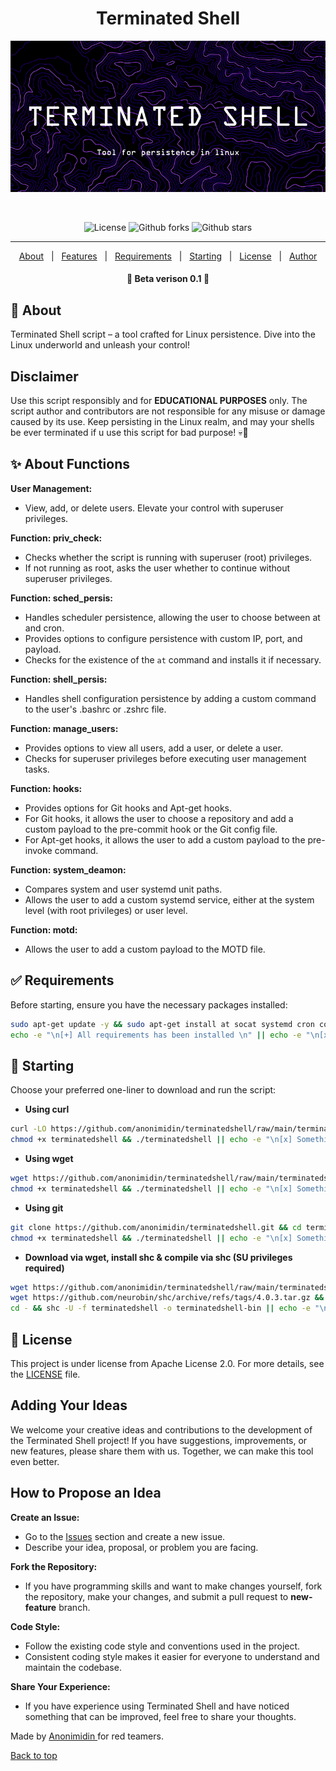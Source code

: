<h1 align="center">Terminated Shell</h1>
<div align="center" id="top"> 
  <img src="./.github/banner.png" alt="Terminatedshell" />

  &#xa0;

  <!-- <a href="https://terminatedshell.netlify.app">Demo</a> -->
</div>

<p align="center">
  <img alt="License" src="https://img.shields.io/github/license/anonimidin/terminatedshell?color=000000"/>
  <img alt="Github forks" src="https://img.shields.io/github/forks/anonimidin/terminatedshell?color=000000" /> 
  <img alt="Github stars" src="https://img.shields.io/github/stars/anonimidin/terminatedshell?color=000000" />
</p>

<hr> 

<p align="center">
  <a href="#dart-about">About</a> &#xa0; | &#xa0; 
  <a href="#sparkles-features">Features</a> &#xa0; | &#xa0;
  <a href="#white_check_mark-requirements">Requirements</a> &#xa0; | &#xa0;
  <a href="#checkered_flag-starting">Starting</a> &#xa0; | &#xa0;
  <a href="#memo-license">License</a> &#xa0; | &#xa0;
  <a href="https://github.com/anonimidin" target="_blank">Author</a>
</p>

<h4 align="center"> 
	🚧  Beta verison 0.1  🚧
</h4> 

## :dart: About ##

Terminated Shell script – a tool crafted for Linux persistence. Dive into the Linux underworld and unleash your control!

## Disclaimer ##

Use this script responsibly and for <b>EDUCATIONAL PURPOSES</b> only. The script author and contributors are not responsible for any misuse or damage caused by its use.
Keep persisting in the Linux realm, and may your shells be ever terminated if u use this script for bad purpose! 💀🐧

## :sparkles: About Functions ##

**User Management:**

- View, add, or delete users. Elevate your control with superuser privileges.

**Function: priv_check:**

- Checks whether the script is running with superuser (root) privileges.
- If not running as root, asks the user whether to continue without superuser privileges.

**Function: sched_persis:**

- Handles scheduler persistence, allowing the user to choose between at and cron.
- Provides options to configure persistence with custom IP, port, and payload.
- Checks for the existence of the `at` command and installs it if necessary.

**Function: shell_persis:**

- Handles shell configuration persistence by adding a custom command to the user's .bashrc or .zshrc file.

**Function: manage_users:**

- Provides options to view all users, add a user, or delete a user.
- Checks for superuser privileges before executing user management tasks.

**Function: hooks:**

- Provides options for Git hooks and Apt-get hooks.
- For Git hooks, it allows the user to choose a repository and add a custom payload to the pre-commit hook or the Git config file.
- For Apt-get hooks, it allows the user to add a custom payload to the pre-invoke command.

**Function: system_deamon:**

- Compares system and user systemd unit paths.
- Allows the user to add a custom systemd service, either at the system level (with root privileges) or user level.

**Function: motd:**

- Allows the user to add a custom payload to the MOTD file.

## :white_check_mark: Requirements ##

Before starting, ensure you have the necessary packages installed:

```bash
sudo apt-get update -y && sudo apt-get install at socat systemd cron coreutils -y && sudo apt autoremove -y && \
echo -e "\n[+] All requirements has been installed \n" || echo -e "\n[x] Something went wrong.\n";
```
## :checkered_flag: Starting ##

Choose your preferred one-liner to download and run the script:

- **Using curl**

``` bash
curl -LO https://github.com/anonimidin/terminatedshell/raw/main/terminatedshell && \
chmod +x terminatedshell && ./terminatedshell || echo -e "\n[x] Something went wrong\n";
```

- **Using wget**

``` bash
wget https://github.com/anonimidin/terminatedshell/raw/main/terminatedshell -O terminatedshell && \
chmod +x terminatedshell && ./terminatedshell || echo -e "\n[x] Something went wrong\n";
```

- **Using git**
``` bash
git clone https://github.com/anonimidin/terminatedshell.git && cd terminatedshell && \
chmod +x terminatedshell && ./terminatedshell || echo -e "\n[x] Something went wrong\n"; 
```
- **Download via wget, install shc & compile via shc (SU privileges required)**
```bash
wget https://github.com/anonimidin/terminatedshell/raw/main/terminatedshell -O terminatedshell && chmod +x terminatedshell && \
wget https://github.com/neurobin/shc/archive/refs/tags/4.0.3.tar.gz && tar -xvzf 4.0.3.tar.gz && cd shc-4.0.3 && ./configure && make && sudo make install && \
cd - && shc -U -f terminatedshell -o terminatedshell-bin || echo -e "\n[x] Something went wrong\n"
```
## :memo: License ##

This project is under license from Apache License 2.0. For more details, see the [LICENSE](LICENSE.md) file.

## Adding Your Ideas ## 

We welcome your creative ideas and contributions to the development of the Terminated Shell project! If you have suggestions, improvements, or new features, please share them with us. Together, we can make this tool even better.

## How to Propose an Idea

**Create an Issue:** 
- Go to the [Issues](https://github.com/anonimidin/terminatedshell/issues) section and create a new issue. 
- Describe your idea, proposal, or problem you are facing.

**Fork the Repository:** 
- If you have programming skills and want to make changes yourself, fork the repository, make your changes, and submit a pull request to **new-feature** branch.

**Code Style:**
- Follow the existing code style and conventions used in the project.
- Consistent coding style makes it easier for everyone to understand and maintain the codebase.

**Share Your Experience:** 
- If you have experience using Terminated Shell and have noticed something that can be improved, feel free to share your thoughts.

Made by <a href="https://github.com/anonimidin" target="_blank">Anonimidin </a> for red teamers.

<a href="#top">Back to top</a>
